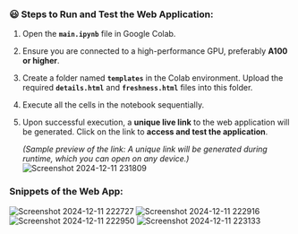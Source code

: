 ### 😃 Steps to Run and Test the Web Application:

1. Open the **`main.ipynb`** file in Google Colab.  
2. Ensure you are connected to a high-performance GPU, preferably **A100 or higher**.  
3. Create a folder named **`templates`** in the Colab environment. Upload the required **`details.html`** and **`freshness.html`** files into this folder.  
4. Execute all the cells in the notebook sequentially.  
5. Upon successful execution, a **unique live link** to the web application will be generated. Click on the link to **access and test the application**.  

   *(Sample preview of the link: A unique link will be generated during runtime, which you can open on any device.)*
![Screenshot 2024-12-11 231809](https://github.com/user-attachments/assets/549e6bfe-ed40-4ec6-bc2e-aa1cfe626d23)

### Snippets of the Web App:

![Screenshot 2024-12-11 222727](https://github.com/user-attachments/assets/ce81982f-6842-45a8-a598-737dec7fad07)
![Screenshot 2024-12-11 222916](https://github.com/user-attachments/assets/47bb4d66-609f-48c5-8f5e-0981671e88ab)
![Screenshot 2024-12-11 222950](https://github.com/user-attachments/assets/1612bbc3-7b9c-4bdf-89df-403ba706e0f8)
![Screenshot 2024-12-11 223133](https://github.com/user-attachments/assets/5119eb62-2a74-4357-819a-61a13fa29d60)
